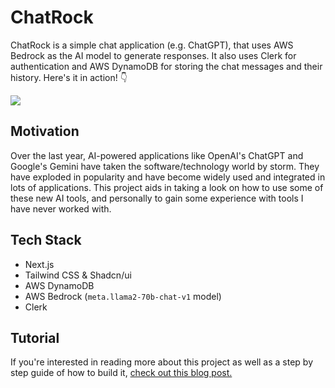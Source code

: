 # ChatRock

ChatRock is a simple chat application (e.g. ChatGPT), that uses AWS Bedrock as the AI model to generate responses. It also uses Clerk for authentication and AWS DynamoDB for storing the chat messages and their history. Here's it in action! 👇

![](https://github.com/conermurphy/chatrock/raw/main/example.gif)

## Motivation
Over the last year, AI-powered applications like OpenAI's ChatGPT and Google's Gemini have taken the software/technology world by storm. They have exploded in popularity and have become widely used and integrated in lots of applications. This project aids in taking a look on how to use some of these new AI tools, and personally to gain some experience with tools I have never worked with.  

## Tech Stack

- Next.js
- Tailwind CSS & Shadcn/ui
- AWS DynamoDB
- AWS Bedrock (`meta.llama2-70b-chat-v1` model)
- Clerk

## Tutorial

If you're interested in reading more about this project as well as a step by step guide of how to build it, [check out this blog post.]()
